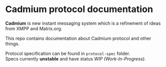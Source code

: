# Cadmium protocol documentation

**Cadmium** is new instant messaging system which is a refinement of ideas from XMPP and Matrix.org.

This repo contains documentation about Cadmium protocol and other things.

Protocol specification сan be found in `protocol-spec` folder.  
Specs currently **unstable** and have status *WIP (Work-In-Progress)*.
